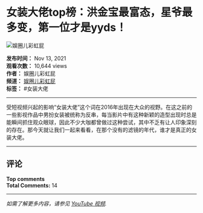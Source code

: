 # 女装大佬top榜：洪金宝最富态，星爷最多变，第一位才是yyds！

![娱圈儿彩虹屁](https://i.ytimg.com/an/o74Xc7-CaNzDU8PA_YM8Mw/featured_channel.jpg?v=5fb3a08f)

**发布时间：** Nov 13, 2021  
**观看次数：** 10,644 views  
**作者：** 娱圈儿彩虹屁  
**频道：** [娱圈儿彩虹屁](https://www.youtube.com/channel/UCo74Xc7-CaNzDU8PA_YM8Mw)  
**标签：** #女装大佬

---

受短视频兴起的影响“女装大佬”这个词在2016年出现在大众的视野。在这之前的一些影视作品中男扮女装被统称为反串，每当影片中有这种新颖的造型出现时总是能瞬间抓住观众眼球，因此不少大咖都曾做过这种尝试，其中不乏有让人印象深刻的存在。那今天就让我们一起来看看，在那个没有的滤镜的年代，谁才是真正的女装大佬。

---

## 评论

**Top comments**  
**Total Comments:** 14

---

*如需了解更多内容，请参见 [YouTube 视频](https://www.youtube.com/watch?v=v-A2iTamvQo).*